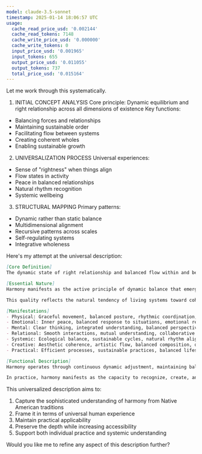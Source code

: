 ```yaml
---
model: claude-3.5-sonnet
timestamp: 2025-01-14 18:06:57 UTC
usage:
  cache_read_price_usd: '0.002144'
  cache_read_tokens: 7148
  cache_write_price_usd: '0.000000'
  cache_write_tokens: 0
  input_price_usd: '0.001965'
  input_tokens: 655
  output_price_usd: '0.011055'
  output_tokens: 737
  total_price_usd: '0.015164'
---
```


Let me work through this systematically.

1. INITIAL CONCEPT ANALYSIS
Core principle: Dynamic equilibrium and right relationship across all dimensions of existence
Key functions:
- Balancing forces and relationships
- Maintaining sustainable order
- Facilitating flow between systems
- Creating coherent wholes
- Enabling sustainable growth

2. UNIVERSALIZATION PROCESS
Universal experiences:
- Sense of "rightness" when things align
- Flow states in activity
- Peace in balanced relationships
- Natural rhythm recognition
- Systemic wellbeing

3. STRUCTURAL MAPPING
Primary patterns:
- Dynamic rather than static balance
- Multidimensional alignment
- Recursive patterns across scales
- Self-regulating systems
- Integrative wholeness

Here's my attempt at the universal description:

```markdown
[Core Definition]
The dynamic state of right relationship and balanced flow within and between systems, where all elements work together in sustainable patterns of mutual support and enhancement, creating conditions for wholeness, health, and flourishing at all scales of existence.

[Essential Nature]
Harmony manifests as the active principle of dynamic balance that emerges when elements of a system align in their optimal relationships. Unlike static equilibrium, it represents a living balance that breathes and flows, continuously adjusting while maintaining essential patterns of order. It operates simultaneously at multiple levels - within the individual (mind-body-spirit), between individuals (relationships and community), and between human and natural systems (ecological balance).

This quality reflects the natural tendency of living systems toward coherent organization when proper conditions are present, manifesting as a felt sense of rightness, flow, and resonance that can be recognized across widely different contexts and scales.

[Manifestations]
- Physical: Graceful movement, balanced posture, rhythmic coordination, healthy biological functions
- Emotional: Inner peace, balanced response to situations, emotional regulation, stable mood
- Mental: Clear thinking, integrated understanding, balanced perspective, cognitive flow
- Relational: Smooth interactions, mutual understanding, collaborative flow, sustainable partnerships
- Systemic: Ecological balance, sustainable cycles, natural rhythm alignment, regenerative patterns
- Creative: Aesthetic coherence, artistic flow, balanced composition, organic development
- Practical: Efficient processes, sustainable practices, balanced lifestyle, integrated activities

[Functional Description]
Harmony operates through continuous dynamic adjustment, maintaining balance through responsive adaptation rather than rigid control. It functions by aligning the natural tendencies and capacities of system elements, creating conditions where each component can fulfill its role while supporting the whole. This quality develops through growing awareness of relationships and patterns, combined with practical skill in maintaining dynamic balance across different contexts and scales.

In practice, harmony manifests as the capacity to recognize, create, and maintain conditions of balanced flow in any activity or relationship. It enables sustainable action, healthy growth, and regenerative development by ensuring that all elements receive what they need while contributing appropriately to the larger whole. This creates a foundation for lasting wellbeing and evolutionary development at both individual and collective levels.
```

This universalized description aims to:
1. Capture the sophisticated understanding of harmony from Native American traditions
2. Frame it in terms of universal human experience
3. Maintain practical applicability
4. Preserve the depth while increasing accessibility
5. Support both individual practice and systemic understanding

Would you like me to refine any aspect of this description further?